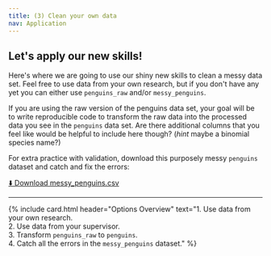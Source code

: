```yaml
---
title: (3) Clean your own data
nav: Application
---
```


## Let's apply our new skills!

Here's where we are going to use our shiny new skills to clean a messy data set. Feel free to use data from your own research, but if you don't have any yet you can either use `penguins_raw` and/or `messy_penguins`.

If you are using the raw version of the penguins data set, your goal will be to write reproducible code to transform the raw data into the processed data you see in the `penguins` data set. Are there additional columns that you feel like would be helpful to include here though? (*hint* maybe a binomial species name?)

For extra practice with validation, download this purposely messy `penguins` dataset and catch and fix the errors: 

<a href="/CSEE_DataWrangling/content/messy_penguins.csv" download>
  ⬇️ Download messy_penguins.csv
</a>


---------


{% include card.html 
   header="Options Overview"
   text="1. Use data from your own research.<br>2. Use data from your supervisor.<br>3. Transform `penguins_raw` to `penguins`.<br>4. Catch all the errors in the `messy_penguins` dataset." %}
